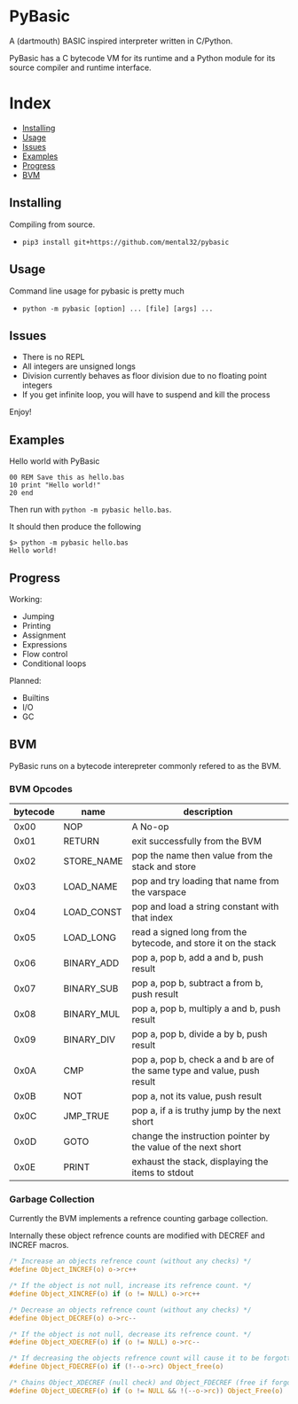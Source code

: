 # PyBasic

A (dartmouth) BASIC inspired interpreter written in C/Python.

PyBasic has a C bytecode VM for its runtime and a Python module for its source compiler and runtime interface.

# Index
 - [Installing](#installing)
 - [Usage](#usage)
 - [Issues](#issues)
 - [Examples](#examples)
 - [Progress](#progress)
 - [BVM](#bvm)

## Installing

Compiling from source.
- `pip3 install git+https://github.com/mental32/pybasic`

## Usage

Command line usage for pybasic is pretty much
 - `python -m pybasic [option] ... [file] [args] ...`


## Issues
 - There is no REPL
 - All integers are unsigned longs
 - Division currently behaves as floor division due to no floating point integers
 - If you get infinite loop, you will have to suspend and kill the process

Enjoy!

## Examples
Hello world with PyBasic
```basic
00 REM Save this as hello.bas
10 print "Hello world!"
20 end
```
Then run with `python -m pybasic hello.bas`.

It should then produce the following
```
$> python -m pybasic hello.bas
Hello world!
```

## Progress

Working:
 - Jumping
 - Printing
 - Assignment
 - Expressions
 - Flow control
 - Conditional loops

Planned:
 - Builtins
 - I/O
 - GC

## BVM

PyBasic runs on a bytecode interepreter commonly refered to as the BVM.

### BVM Opcodes

| bytecode | name       | description                                                             |
|----------|------------|-------------------------------------------------------------------------|
| 0x00     | NOP        | A No-op                                                                 |
| 0x01     | RETURN     | exit successfully from the BVM                                          |
| 0x02     | STORE_NAME | pop the name then value from the stack and store                        |
| 0x03     | LOAD_NAME  | pop and try loading that name from the varspace                         |
| 0x04     | LOAD_CONST | pop and load a string constant with that index                          |
| 0x05     | LOAD_LONG  | read a signed long from the bytecode, and store it on the stack         |
| 0x06     | BINARY_ADD | pop a, pop b, add a and b, push result                                  |
| 0x07     | BINARY_SUB | pop a, pop b, subtract a from b, push result                            |
| 0x08     | BINARY_MUL | pop a, pop b, multiply a and b, push result                             |
| 0x09     | BINARY_DIV | pop a, pop b, divide a by b, push result                                |
| 0x0A     | CMP        | pop a, pop b, check a and b are of the same type and value, push result |
| 0x0B     | NOT        | pop a, not its value, push result                                       |
| 0x0C     | JMP_TRUE   | pop a, if a is truthy jump by the next short                            |
| 0x0D     | GOTO       | change the instruction pointer by the value of the next short           |
| 0x0E     | PRINT      | exhaust the stack, displaying the items to stdout                        |


### Garbage Collection

Currently the BVM implements a refrence counting garbage collection.

Internally these object refrence counts are modified with DECREF and INCREF macros.
```c
/* Increase an objects refrence count (without any checks) */
#define Object_INCREF(o) o->rc++

/* If the object is not null, increase its refrence count. */
#define Object_XINCREF(o) if (o != NULL) o->rc++

/* Decrease an objects refrence count (without any checks) */
#define Object_DECREF(o) o->rc--

/* If the object is not null, decrease its refrence count. */
#define Object_XDECREF(o) if (o != NULL) o->rc--

/* If decreasing the objects refrence count will cause it to be forgotten, it is free'd. */
#define Object_FDECREF(o) if (!--o->rc) Object_free(o)

/* Chains Object_XDECREF (null check) and Object_FDECREF (free if forgotten). */
#define Object_UDECREF(o) if (o != NULL && !(--o->rc)) Object_Free(o)
```

